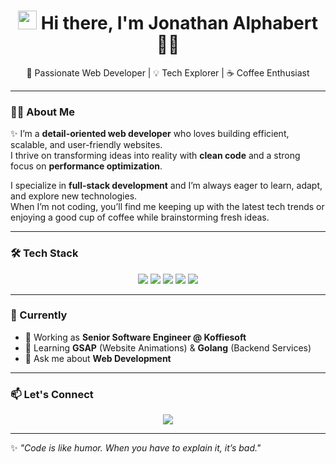<h1 align="center">
  <img src="https://raw.githubusercontent.com/MartinHeinz/MartinHeinz/master/wave.gif" width="30px">
  Hi there, I'm <b>Jonathan Alphabert</b> 👨‍💻
</h1>

<p align="center">
  🚀 Passionate Web Developer | 💡 Tech Explorer | ☕ Coffee Enthusiast
</p>

---

### 👨‍💻 About Me
✨ I’m a **detail-oriented web developer** who loves building efficient, scalable, and user-friendly websites.  
I thrive on transforming ideas into reality with **clean code** and a strong focus on **performance optimization**.  

I specialize in **full-stack development** and I’m always eager to learn, adapt, and explore new technologies.  
When I’m not coding, you’ll find me keeping up with the latest tech trends or enjoying a good cup of coffee while brainstorming fresh ideas.  

---

### 🛠️ Tech Stack
<p align="center">
  <img src="https://img.shields.io/badge/react-%2320232a.svg?style=for-the-badge&logo=react&logoColor=%2361DAFB"/>
  <img src="https://img.shields.io/badge/Next-black?style=for-the-badge&logo=next.js&logoColor=white"/>
  <img src="https://img.shields.io/badge/vue-48b17f?style=for-the-badge&logo=vue.js&logoColor=white"/>
  <img src="https://img.shields.io/badge/nuxt-5fdc81?style=for-the-badge&logo=nuxt&logoColor=white"/>
  <img src="https://img.shields.io/badge/node.js-6DA55F?style=for-the-badge&logo=node.js&logoColor=white"/>
</p>

---

### 📌 Currently
- 🔭 Working as **Senior Software Engineer @ Koffiesoft**  
- 🌱 Learning **GSAP** (Website Animations) & **Golang** (Backend Services)  
- 💬 Ask me about **Web Development**  

---

### 📫 Let's Connect
<p align="center">
  <a href="https://www.linkedin.com/in/jonathan-alphabert-b58300192/">
    <img src="https://img.shields.io/badge/LinkedIn-blue?style=for-the-badge&logo=linkedin&logoColor=white"/>
  </a>
</p>

---

✨ *"Code is like humor. When you have to explain it, it’s bad."*  
